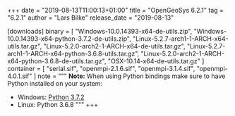 +++
date = "2019-08-13T11:00:13+01:00"
title = "OpenGeoSys 6.2.1"
tag = "6.2.1"
author = "Lars Bilke"
release_date = "2019-08-13"

[downloads]
binary = [
    "Windows-10.0.14393-x64-de-utils.zip",
    "Windows-10.0.14393-x64-python-3.7.2-de-utils.zip",
    "Linux-5.2.7-arch1-1-ARCH-x64-utils.tar.gz",
    "Linux-5.2.0-arch2-1-ARCH-x64-de-utils.tar.gz",
    "Linux-5.2.7-arch1-1-ARCH-x64-python-3.6.8-utils.tar.gz",
    "Linux-5.2.0-arch2-1-ARCH-x64-python-3.6.8-de-utils.tar.gz",
    "OSX-10.14-x64-de-utils.tar.gz"
]
container = [
    "serial.sif",
    "openmpi-2.1.6.sif",
    "openmpi-3.1.4.sif",
    "openmpi-4.0.1.sif"
]
note = """
**Note:** When using Python bindings make sure to have Python installed on your system:

- Windows: [Python 3.7.2](https://www.python.org/ftp/python/3.7.2/python-3.7.2-amd64-webinstall.exe)
- Linux: Python 3.6.8
"""
+++
